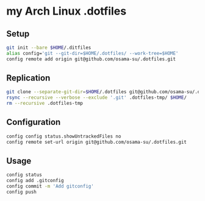 
# my Arch Linux .dotfiles

## Setup
```sh
git init --bare $HOME/.ditfiles
alias config='git --git-dir=$HOME/.dotfiles/ --work-tree=$HOME'
config remote add origin git@github.com/osama-su/.dotfiles.git
```

## Replication
```sh
git clone --separate-git-dir=$HOME/.dotfiles git@github.com/osama-su/.dotfiles.git .dotfiles-tmp
rsync --recursive --verbose --exclude '.git' .dotfiles-tmp/ $HOME/
rm --recursive .dotfiles-tmp
```

## Configuration
```sh
config config status.showUntrackedFiles no
config remote set-url origin git@github.com/osama-su/.dotfiles.git
```

## Usage
```sh
config status
config add .gitconfig
config commit -m 'Add gitconfig'
config push
```
